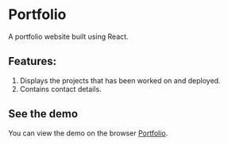 # Portfolio

A portfolio website built using React. 

## Features:
1. Displays the projects that has been worked on and deployed.
2. Contains contact details.

## See the demo

You can view the demo on the browser [Portfolio](https://ezinne-portfolio.netlify.app/).

